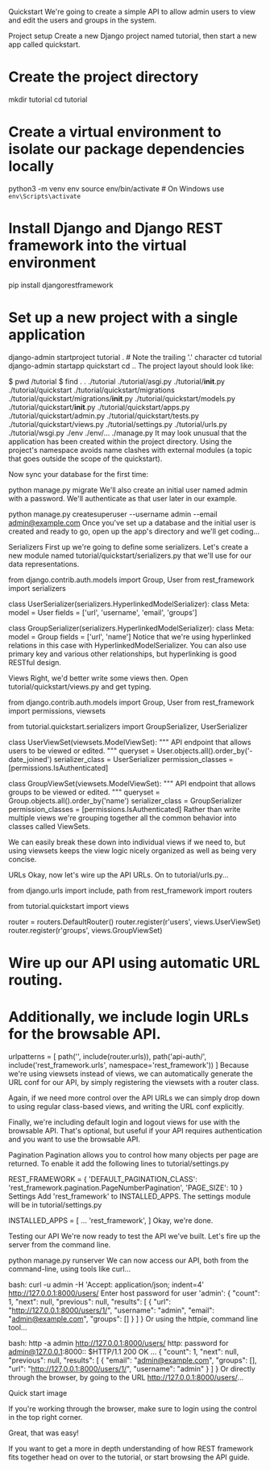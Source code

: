 Quickstart
We're going to create a simple API to allow admin users to view and edit the users and groups in the system.

Project setup
Create a new Django project named tutorial, then start a new app called quickstart.

# Create the project directory
mkdir tutorial
cd tutorial

# Create a virtual environment to isolate our package dependencies locally
python3 -m venv env
source env/bin/activate  # On Windows use `env\Scripts\activate`

# Install Django and Django REST framework into the virtual environment
pip install djangorestframework

# Set up a new project with a single application
django-admin startproject tutorial .  # Note the trailing '.' character
cd tutorial
django-admin startapp quickstart
cd ..
The project layout should look like:

$ pwd
<some path>/tutorial
$ find .
.
./tutorial
./tutorial/asgi.py
./tutorial/__init__.py
./tutorial/quickstart
./tutorial/quickstart/migrations
./tutorial/quickstart/migrations/__init__.py
./tutorial/quickstart/models.py
./tutorial/quickstart/__init__.py
./tutorial/quickstart/apps.py
./tutorial/quickstart/admin.py
./tutorial/quickstart/tests.py
./tutorial/quickstart/views.py
./tutorial/settings.py
./tutorial/urls.py
./tutorial/wsgi.py
./env
./env/...
./manage.py
It may look unusual that the application has been created within the project directory. Using the project's namespace avoids name clashes with external modules (a topic that goes outside the scope of the quickstart).

Now sync your database for the first time:

python manage.py migrate
We'll also create an initial user named admin with a password. We'll authenticate as that user later in our example.

python manage.py createsuperuser --username admin --email admin@example.com
Once you've set up a database and the initial user is created and ready to go, open up the app's directory and we'll get coding...

Serializers
First up we're going to define some serializers. Let's create a new module named tutorial/quickstart/serializers.py that we'll use for our data representations.

from django.contrib.auth.models import Group, User
from rest_framework import serializers


class UserSerializer(serializers.HyperlinkedModelSerializer):
    class Meta:
        model = User
        fields = ['url', 'username', 'email', 'groups']


class GroupSerializer(serializers.HyperlinkedModelSerializer):
    class Meta:
        model = Group
        fields = ['url', 'name']
Notice that we're using hyperlinked relations in this case with HyperlinkedModelSerializer. You can also use primary key and various other relationships, but hyperlinking is good RESTful design.

Views
Right, we'd better write some views then. Open tutorial/quickstart/views.py and get typing.

from django.contrib.auth.models import Group, User
from rest_framework import permissions, viewsets

from tutorial.quickstart.serializers import GroupSerializer, UserSerializer


class UserViewSet(viewsets.ModelViewSet):
    """
    API endpoint that allows users to be viewed or edited.
    """
    queryset = User.objects.all().order_by('-date_joined')
    serializer_class = UserSerializer
    permission_classes = [permissions.IsAuthenticated]


class GroupViewSet(viewsets.ModelViewSet):
    """
    API endpoint that allows groups to be viewed or edited.
    """
    queryset = Group.objects.all().order_by('name')
    serializer_class = GroupSerializer
    permission_classes = [permissions.IsAuthenticated]
Rather than write multiple views we're grouping together all the common behavior into classes called ViewSets.

We can easily break these down into individual views if we need to, but using viewsets keeps the view logic nicely organized as well as being very concise.

URLs
Okay, now let's wire up the API URLs. On to tutorial/urls.py...

from django.urls import include, path
from rest_framework import routers

from tutorial.quickstart import views

router = routers.DefaultRouter()
router.register(r'users', views.UserViewSet)
router.register(r'groups', views.GroupViewSet)

# Wire up our API using automatic URL routing.
# Additionally, we include login URLs for the browsable API.
urlpatterns = [
    path('', include(router.urls)),
    path('api-auth/', include('rest_framework.urls', namespace='rest_framework'))
]
Because we're using viewsets instead of views, we can automatically generate the URL conf for our API, by simply registering the viewsets with a router class.

Again, if we need more control over the API URLs we can simply drop down to using regular class-based views, and writing the URL conf explicitly.

Finally, we're including default login and logout views for use with the browsable API. That's optional, but useful if your API requires authentication and you want to use the browsable API.

Pagination
Pagination allows you to control how many objects per page are returned. To enable it add the following lines to tutorial/settings.py

REST_FRAMEWORK = {
    'DEFAULT_PAGINATION_CLASS': 'rest_framework.pagination.PageNumberPagination',
    'PAGE_SIZE': 10
}
Settings
Add 'rest_framework' to INSTALLED_APPS. The settings module will be in tutorial/settings.py

INSTALLED_APPS = [
    ...
    'rest_framework',
]
Okay, we're done.

Testing our API
We're now ready to test the API we've built. Let's fire up the server from the command line.

python manage.py runserver
We can now access our API, both from the command-line, using tools like curl...

bash: curl -u admin -H 'Accept: application/json; indent=4' http://127.0.0.1:8000/users/
Enter host password for user 'admin':
{
    "count": 1,
    "next": null,
    "previous": null,
    "results": [
        {
            "url": "http://127.0.0.1:8000/users/1/",
            "username": "admin",
            "email": "admin@example.com",
            "groups": []
        }
    ]
}
Or using the httpie, command line tool...

bash: http -a admin http://127.0.0.1:8000/users/
http: password for admin@127.0.0.1:8000:: 
$HTTP/1.1 200 OK
...
{
    "count": 1,
    "next": null,
    "previous": null,
    "results": [
        {
            "email": "admin@example.com",
            "groups": [],
            "url": "http://127.0.0.1:8000/users/1/",
            "username": "admin"
        }
    ]
}
Or directly through the browser, by going to the URL http://127.0.0.1:8000/users/...

Quick start image

If you're working through the browser, make sure to login using the control in the top right corner.

Great, that was easy!

If you want to get a more in depth understanding of how REST framework fits together head on over to the tutorial, or start browsing the API guide.

